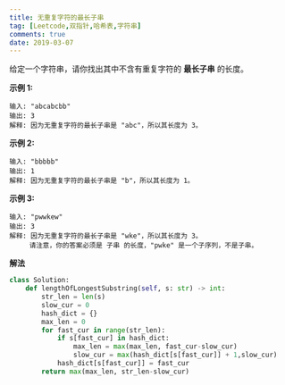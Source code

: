```yaml
---
title: 无重复字符的最长子串
tag: [Leetcode,双指针,哈希表,字符串]
comments: true
date: 2019-03-07
---
```






给定一个字符串，请你找出其中不含有重复字符的 **最长子串** 的长度。

**示例 1:**

```
输入: "abcabcbb"
输出: 3 
解释: 因为无重复字符的最长子串是 "abc"，所以其长度为 3。
```

**示例 2:**

```
输入: "bbbbb"
输出: 1
解释: 因为无重复字符的最长子串是 "b"，所以其长度为 1。
```

**示例 3:**

```
输入: "pwwkew"
输出: 3
解释: 因为无重复字符的最长子串是 "wke"，所以其长度为 3。
     请注意，你的答案必须是 子串 的长度，"pwke" 是一个子序列，不是子串。
```

**解法**

```python
class Solution:
    def lengthOfLongestSubstring(self, s: str) -> int:
        str_len = len(s)
        slow_cur = 0
        hash_dict = {}
        max_len = 0
        for fast_cur in range(str_len):
            if s[fast_cur] in hash_dict:
                max_len = max(max_len, fast_cur-slow_cur)
                slow_cur = max(hash_dict[s[fast_cur]] + 1,slow_cur)
            hash_dict[s[fast_cur]] = fast_cur
        return max(max_len, str_len-slow_cur)
```

